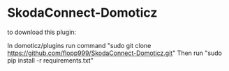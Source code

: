 # SkodaConnect-Domoticz

to download this plugin:

In domoticz/plugins run command "sudo git clone https://github.com/flopp999/SkodaConnect-Domoticz.git"
Then run "sudo pip install -r requirements.txt"
